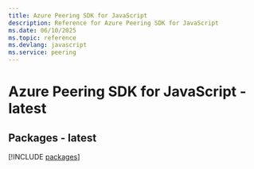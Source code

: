```yaml
---
title: Azure Peering SDK for JavaScript
description: Reference for Azure Peering SDK for JavaScript
ms.date: 06/10/2025
ms.topic: reference
ms.devlang: javascript
ms.service: peering
---
```

# Azure Peering SDK for JavaScript - latest
## Packages - latest
[!INCLUDE [packages](peering-index.md)]